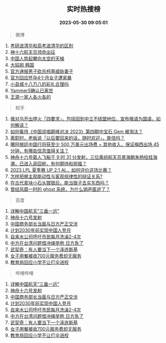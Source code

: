 <div align="center"><h2>实时热搜榜</h2><h4>2023-05-30 09:05:01</h4></div>

> 微博  

1. [考研进清华和高考进清华的区别](https://s.weibo.com/weibo?q=%23%E8%80%83%E7%A0%94%E8%BF%9B%E6%B8%85%E5%8D%8E%E5%92%8C%E9%AB%98%E8%80%83%E8%BF%9B%E6%B8%85%E5%8D%8E%E7%9A%84%E5%8C%BA%E5%88%AB%23&t=31&band_rank=1&Refer=top)<br />
2. [神十六航天员领命出征](https://s.weibo.com/weibo?q=%23%E7%A5%9E%E5%8D%81%E5%85%AD%E8%88%AA%E5%A4%A9%E5%91%98%E9%A2%86%E5%91%BD%E5%87%BA%E5%BE%81%23&t=31&band_rank=2&Refer=top)<br />
3. [中国人筑起攀向太空的天梯](https://s.weibo.com/weibo?q=%23%E4%B8%AD%E5%9B%BD%E4%BA%BA%E7%AD%91%E8%B5%B7%E6%94%80%E5%90%91%E5%A4%AA%E7%A9%BA%E7%9A%84%E5%A4%A9%E6%A2%AF%23&t=31&band_rank=3&Refer=top)<br />
4. [大姑姐 韩国](https://s.weibo.com/weibo?q=%E5%A4%A7%E5%A7%91%E5%A7%90%20%E9%9F%A9%E5%9B%BD&t=31&band_rank=4&Refer=top)<br />
5. [官方通报男子砍杀柯基威胁妻子](https://s.weibo.com/weibo?q=%23%E5%AE%98%E6%96%B9%E9%80%9A%E6%8A%A5%E7%94%B7%E5%AD%90%E7%A0%8D%E6%9D%80%E6%9F%AF%E5%9F%BA%E5%A8%81%E8%83%81%E5%A6%BB%E5%AD%90%23&t=31&band_rank=5&Refer=top)<br />
6. [官方回应怀孕4个月女子遭家暴](https://s.weibo.com/weibo?q=%23%E5%AE%98%E6%96%B9%E5%9B%9E%E5%BA%94%E6%80%80%E5%AD%954%E4%B8%AA%E6%9C%88%E5%A5%B3%E5%AD%90%E9%81%AD%E5%AE%B6%E6%9A%B4%23&t=31&band_rank=6&Refer=top)<br />
7. [小县城十八万八的彩礼合理吗](https://s.weibo.com/weibo?q=%23%E5%B0%8F%E5%8E%BF%E5%9F%8E%E5%8D%81%E5%85%AB%E4%B8%87%E5%85%AB%E7%9A%84%E5%BD%A9%E7%A4%BC%E5%90%88%E7%90%86%E5%90%97%23&t=31&band_rank=7&Refer=top)<br />
8. [YammerS确认已离世](https://s.weibo.com/weibo?q=%23YammerS%E7%A1%AE%E8%AE%A4%E5%B7%B2%E7%A6%BB%E4%B8%96%23&t=31&band_rank=8&Refer=top)<br />
9. [王源一家人各火各的](https://s.weibo.com/weibo?q=%23%E7%8E%8B%E6%BA%90%E4%B8%80%E5%AE%B6%E4%BA%BA%E5%90%84%E7%81%AB%E5%90%84%E7%9A%84%23&t=31&band_rank=9&Refer=top)<br />

> 知乎  

1. [俄对乌开出停火「四要求」，包括回到中立不结盟地位、宣布俄语为国语，如何解读？](https://www.zhihu.com/question/603591105)<br />
2. [如何看待《中国说唱巅峰对决 2023》第四期中宝石 Gem 被淘汰？](https://www.zhihu.com/question/603335415)<br />
3. [离职时，老板说「以后要回来的话，随时欢迎」，能信吗？](https://www.zhihu.com/question/593757199)<br />
4. [曝阿根廷中国行将获至少 500 万美元出场费 + 其他收入，保证梅西出场 45 分钟，有哪些信息值得关注？](https://www.zhihu.com/question/603618670)<br />
5. [神舟十六号载人飞船于 9 时 31 分发射，三位乘组航天员景海鹏朱杨柱桂海潮，已进入返回舱，有何期待和祝福？](https://www.zhihu.com/question/601725007)<br />
6. [2023 LPL 夏季赛 UP 2:1 AL，如何评价这场比赛？](https://www.zhihu.com/question/603637760)<br />
7. [怎样把握主观能动性与客观规律性的辩证关系?](https://www.zhihu.com/question/352453095)<br />
8. [在古代拿块小石头镀银后，能当银子去买东西吗？](https://www.zhihu.com/question/589065183)<br />
9. [曾经风靡一时的 ghost 系统，为什么销声匿迹了？](https://www.zhihu.com/question/600905979)<br />

> 百度  

1. [详解中国航天“三垂一远”](https://www.baidu.com/s?wd=%E8%AF%A6%E8%A7%A3%E4%B8%AD%E5%9B%BD%E8%88%AA%E5%A4%A9%E2%80%9C%E4%B8%89%E5%9E%82%E4%B8%80%E8%BF%9C%E2%80%9D&sa=fyb_news&rsv_dl=fyb_news)<br />
2. [神舟十六号发射](https://www.baidu.com/s?wd=%E7%A5%9E%E8%88%9F%E5%8D%81%E5%85%AD%E5%8F%B7%E5%8F%91%E5%B0%84&sa=fyb_news&rsv_dl=fyb_news)<br />
3. [中国商务部长当面与日方严正交涉](https://www.baidu.com/s?wd=%E4%B8%AD%E5%9B%BD%E5%95%86%E5%8A%A1%E9%83%A8%E9%95%BF%E5%BD%93%E9%9D%A2%E4%B8%8E%E6%97%A5%E6%96%B9%E4%B8%A5%E6%AD%A3%E4%BA%A4%E6%B6%89&sa=fyb_news&rsv_dl=fyb_news)<br />
4. [计划2030年前实现中国人登月](https://www.baidu.com/s?wd=%E8%AE%A1%E5%88%922030%E5%B9%B4%E5%89%8D%E5%AE%9E%E7%8E%B0%E4%B8%AD%E5%9B%BD%E4%BA%BA%E7%99%BB%E6%9C%88&sa=fyb_news&rsv_dl=fyb_news)<br />
5. [自来水公司呼吁市民每月洗澡2-4次](https://www.baidu.com/s?wd=%E8%87%AA%E6%9D%A5%E6%B0%B4%E5%85%AC%E5%8F%B8%E5%91%BC%E5%90%81%E5%B8%82%E6%B0%91%E6%AF%8F%E6%9C%88%E6%B4%97%E6%BE%A12-4%E6%AC%A1&sa=fyb_news&rsv_dl=fyb_news)<br />
6. [中方在台湾问题借冲绳举例 日方急了](https://www.baidu.com/s?wd=%E4%B8%AD%E6%96%B9%E5%9C%A8%E5%8F%B0%E6%B9%BE%E9%97%AE%E9%A2%98%E5%80%9F%E5%86%B2%E7%BB%B3%E4%B8%BE%E4%BE%8B+%E6%97%A5%E6%96%B9%E6%80%A5%E4%BA%86&sa=fyb_news&rsv_dl=fyb_news)<br />
7. [武契奇：有人要当下一个泽连斯基](https://www.baidu.com/s?wd=%E6%AD%A6%E5%A5%91%E5%A5%87%EF%BC%9A%E6%9C%89%E4%BA%BA%E8%A6%81%E5%BD%93%E4%B8%8B%E4%B8%80%E4%B8%AA%E6%B3%BD%E8%BF%9E%E6%96%AF%E5%9F%BA&sa=fyb_news&rsv_dl=fyb_news)<br />
8. [女子用餐被收700元服务费却无服务](https://www.baidu.com/s?wd=%E5%A5%B3%E5%AD%90%E7%94%A8%E9%A4%90%E8%A2%AB%E6%94%B6700%E5%85%83%E6%9C%8D%E5%8A%A1%E8%B4%B9%E5%8D%B4%E6%97%A0%E6%9C%8D%E5%8A%A1&sa=fyb_news&rsv_dl=fyb_news)<br />
9. [教育局回应小学不让打伞进校](https://www.baidu.com/s?wd=%E6%95%99%E8%82%B2%E5%B1%80%E5%9B%9E%E5%BA%94%E5%B0%8F%E5%AD%A6%E4%B8%8D%E8%AE%A9%E6%89%93%E4%BC%9E%E8%BF%9B%E6%A0%A1&sa=fyb_news&rsv_dl=fyb_news)<br />

> 哔哩哔哩  

1. [详解中国航天“三垂一远”](https://www.baidu.com/s?wd=%E8%AF%A6%E8%A7%A3%E4%B8%AD%E5%9B%BD%E8%88%AA%E5%A4%A9%E2%80%9C%E4%B8%89%E5%9E%82%E4%B8%80%E8%BF%9C%E2%80%9D&sa=fyb_news&rsv_dl=fyb_news)<br />
2. [神舟十六号发射](https://www.baidu.com/s?wd=%E7%A5%9E%E8%88%9F%E5%8D%81%E5%85%AD%E5%8F%B7%E5%8F%91%E5%B0%84&sa=fyb_news&rsv_dl=fyb_news)<br />
3. [中国商务部长当面与日方严正交涉](https://www.baidu.com/s?wd=%E4%B8%AD%E5%9B%BD%E5%95%86%E5%8A%A1%E9%83%A8%E9%95%BF%E5%BD%93%E9%9D%A2%E4%B8%8E%E6%97%A5%E6%96%B9%E4%B8%A5%E6%AD%A3%E4%BA%A4%E6%B6%89&sa=fyb_news&rsv_dl=fyb_news)<br />
4. [计划2030年前实现中国人登月](https://www.baidu.com/s?wd=%E8%AE%A1%E5%88%922030%E5%B9%B4%E5%89%8D%E5%AE%9E%E7%8E%B0%E4%B8%AD%E5%9B%BD%E4%BA%BA%E7%99%BB%E6%9C%88&sa=fyb_news&rsv_dl=fyb_news)<br />
5. [自来水公司呼吁市民每月洗澡2-4次](https://www.baidu.com/s?wd=%E8%87%AA%E6%9D%A5%E6%B0%B4%E5%85%AC%E5%8F%B8%E5%91%BC%E5%90%81%E5%B8%82%E6%B0%91%E6%AF%8F%E6%9C%88%E6%B4%97%E6%BE%A12-4%E6%AC%A1&sa=fyb_news&rsv_dl=fyb_news)<br />
6. [中方在台湾问题借冲绳举例 日方急了](https://www.baidu.com/s?wd=%E4%B8%AD%E6%96%B9%E5%9C%A8%E5%8F%B0%E6%B9%BE%E9%97%AE%E9%A2%98%E5%80%9F%E5%86%B2%E7%BB%B3%E4%B8%BE%E4%BE%8B+%E6%97%A5%E6%96%B9%E6%80%A5%E4%BA%86&sa=fyb_news&rsv_dl=fyb_news)<br />
7. [武契奇：有人要当下一个泽连斯基](https://www.baidu.com/s?wd=%E6%AD%A6%E5%A5%91%E5%A5%87%EF%BC%9A%E6%9C%89%E4%BA%BA%E8%A6%81%E5%BD%93%E4%B8%8B%E4%B8%80%E4%B8%AA%E6%B3%BD%E8%BF%9E%E6%96%AF%E5%9F%BA&sa=fyb_news&rsv_dl=fyb_news)<br />
8. [女子用餐被收700元服务费却无服务](https://www.baidu.com/s?wd=%E5%A5%B3%E5%AD%90%E7%94%A8%E9%A4%90%E8%A2%AB%E6%94%B6700%E5%85%83%E6%9C%8D%E5%8A%A1%E8%B4%B9%E5%8D%B4%E6%97%A0%E6%9C%8D%E5%8A%A1&sa=fyb_news&rsv_dl=fyb_news)<br />
9. [教育局回应小学不让打伞进校](https://www.baidu.com/s?wd=%E6%95%99%E8%82%B2%E5%B1%80%E5%9B%9E%E5%BA%94%E5%B0%8F%E5%AD%A6%E4%B8%8D%E8%AE%A9%E6%89%93%E4%BC%9E%E8%BF%9B%E6%A0%A1&sa=fyb_news&rsv_dl=fyb_news)<br />
